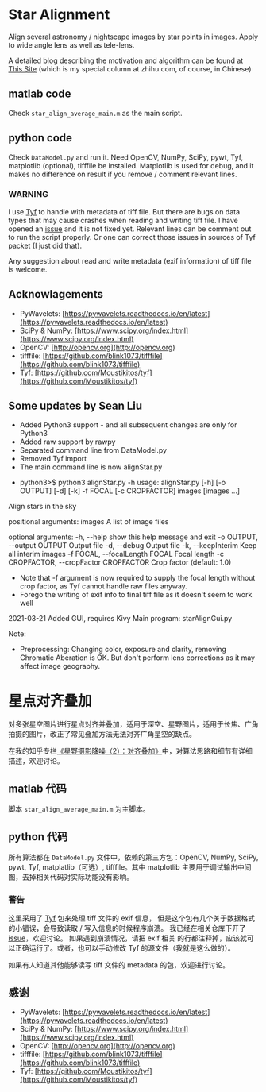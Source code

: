 # Star Alignment
Align several astronomy / nightscape images by star points in images. Apply to wide angle lens
as well as tele-lens.

A detailed blog describing the motivation and algorithm can be found at [This Site](https://zhuanlan.zhihu.com/p/25311770) 
(which is my special column at zhihu.com, of course, in Chinese)

## matlab code

Check `star_align_average_main.m` as the main script.

## python code

Check `DataModel.py` and run it. Need OpenCV, NumPy, SciPy, pywt, Tyf, matplotlib (optional), tifffile be installed. Matplotlib
is used for debug, and it makes no difference on result if you remove / comment relevant lines.

### **WARNING**
I use [Tyf](https://github.com/Moustikitos/tyf) to handle with metadata of tiff file. But
there are bugs on data types that may cause crashes when reading and writing tiff file.
I have opened an [issue](https://github.com/Moustikitos/tyf/issues/12) and it is not fixed yet.
Relevant lines can be comment out to run the script properly. Or one can correct those 
issues in sources of Tyf packet (I just did that).

Any suggestion about read and write metadata (exif information) of tiff file is welcome.

## Acknowlagements

* PyWavelets: [https://pywavelets.readthedocs.io/en/latest](https://pywavelets.readthedocs.io/en/latest)
* SciPy & NumPy: [https://www.scipy.org/index.html](https://www.scipy.org/index.html)
* OpenCV: [http://opencv.org](http://opencv.org)
* tifffile: [https://github.com/blink1073/tifffile](https://github.com/blink1073/tifffile)
* Tyf: [https://github.com/Moustikitos/tyf](https://github.com/Moustikitos/tyf)

## Some updates by Sean Liu
- Added Python3 support - and all subsequent changes are only for Python3
- Added raw support by rawpy
- Separated command line from DataModel.py
- Removed Tyf import
- The main command line is now alignStar.py
* python3>$ python3 alignStar.py -h
usage: alignStar.py [-h] [-o OUTPUT] [-d] [-k] -f FOCAL [-c CROPFACTOR]
                    images [images ...]

Align stars in the sky

positional arguments:
  images                A list of image files

optional arguments:
  -h, --help            show this help message and exit
  -o OUTPUT, --output OUTPUT
                        Output file
  -d, --debug           Output file
  -k, --keepInterim     Keep all interim images
  -f FOCAL, --focalLength FOCAL
                        Focal length
  -c CROPFACTOR, --cropFactor CROPFACTOR
                        Crop factor (default: 1.0)
- Note that -f argument is now required to supply the focal length without crop factor, as Tyf cannot handle raw files anyway.
- Forego the writing of exif info to final tiff file as it doesn't seem to work well

2021-03-21
Added GUI, requires Kivy
Main program: starAlignGui.py

Note:
- Preprocessing: Changing color, exposure and clarity, removing Chromatic Aberation is OK. But don't perform lens corrections as it may affect image geography.



# 星点对齐叠加
对多张星空图片进行星点对齐并叠加，适用于深空、星野图片，适用于长焦、广角拍摄的图片，改正了常见叠加方法无法对齐广角星空的缺点。

在我的知乎专栏[《星野摄影降噪（2）：对齐叠加》](https://zhuanlan.zhihu.com/p/25311770)中，对算法思路和细节有详细描述，欢迎讨论。

## matlab 代码

脚本 `star_align_average_main.m` 为主脚本。

## python 代码

所有算法都在 `DataModel.py` 文件中，依赖的第三方包：OpenCV, NumPy, SciPy, pywt, Tyf, matplatlib（可选）, tifffile。其中 matplotlib
主要用于调试输出中间图，去掉相关代码对实际功能没有影响。

### **警告**
这里采用了 [Tyf](https://github.com/Moustikitos/tyf) 包来处理 tiff 文件的 exif 信息，
但是这个包有几个关于数据格式的小错误，会导致读取 / 写入信息的时候程序崩溃。
我已经在相关仓库下开了 [issue](https://github.com/Moustikitos/tyf/issues/12)，欢迎讨论。
如果遇到崩溃情况，请把 exif 相关
的行都注释掉，应该就可以正确运行了。或者，也可以手动修改 Tyf 的源文件（我就是这么做的）。

如果有人知道其他能够读写 tiff 文件的 metadata 的包，欢迎进行讨论。

## 感谢

* PyWavelets: [https://pywavelets.readthedocs.io/en/latest](https://pywavelets.readthedocs.io/en/latest)
* SciPy & NumPy: [https://www.scipy.org/index.html](https://www.scipy.org/index.html)
* OpenCV: [http://opencv.org](http://opencv.org)
* tifffile: [https://github.com/blink1073/tifffile](https://github.com/blink1073/tifffile)
* Tyf: [https://github.com/Moustikitos/tyf](https://github.com/Moustikitos/tyf)
